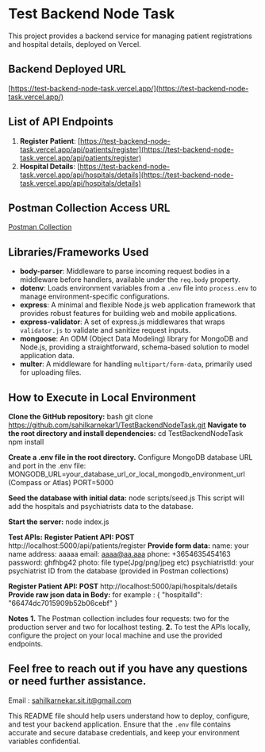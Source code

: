 # Test Backend Node Task

This project provides a backend service for managing patient registrations and hospital details, deployed on Vercel.

## Backend Deployed URL
[https://test-backend-node-task.vercel.app/](https://test-backend-node-task.vercel.app/)

## List of API Endpoints

1. **Register Patient**: [https://test-backend-node-task.vercel.app/api/patients/register](https://test-backend-node-task.vercel.app/api/patients/register)
2. **Hospital Details**: [https://test-backend-node-task.vercel.app/api/hospitals/details](https://test-backend-node-task.vercel.app/api/hospitals/details)

## Postman Collection Access URL
[Postman Collection](https://t13333.postman.co/workspace/T1~5c7fdae5-f642-48f1-9635-bbc135710593/collection/28291591-8f1276d3-0790-4eb3-b6db-1d9e068c413c?action=share&creator=28291591)

## Libraries/Frameworks Used

- **body-parser**: Middleware to parse incoming request bodies in a middleware before handlers, available under the `req.body` property.
- **dotenv**: Loads environment variables from a `.env` file into `process.env` to manage environment-specific configurations.
- **express**: A minimal and flexible Node.js web application framework that provides robust features for building web and mobile applications.
- **express-validator**: A set of express.js middlewares that wraps `validator.js` to validate and sanitize request inputs.
- **mongoose**: An ODM (Object Data Modeling) library for MongoDB and Node.js, providing a straightforward, schema-based solution to model application data.
- **multer**: A middleware for handling `multipart/form-data`, primarily used for uploading files.

## How to Execute in Local Environment

**Clone the GitHub repository:**
   bash
   git clone https://github.com/sahilkarnekar1/TestBackendNodeTask.git
**Navigate to the root directory and install dependencies:** 
cd TestBackendNodeTask
npm install

**Create a .env file in the root directory.**
Configure MongoDB database URL and port in the .env file:
MONGODB_URL=your_database_url_or_local_mongodb_environment_url (Compass or Atlas)
PORT=5000

**Seed the database with initial data:**
node scripts/seed.js
This script will add the hospitals and psychiatrists data to the database.

**Start the server:**
node index.js

**Test APIs:**
**Register Patient API: POST** http://localhost:5000/api/patients/register
**Provide form data:**
name: your name
address: aaaaa
email: aaaa@aa.aaa
phone: +3654635454163
password: ghfhbg42
photo: file type(Jpg/png/jpeg etc)
psychiatristId: your psychiatrist ID from the database (provided in Postman collections)

**Register Patient API: POST** http://localhost:5000/api/hospitals/details
**Provide raw json data in Body:** 
for example : 
{
    "hospitalId": "66474dc7015909b52b06cebf"
}

**Notes**
**1.** The Postman collection includes four requests: two for the production server and two for localhost testing.
**2.** To test the APIs locally, configure the project on your local machine and use the provided endpoints.

## Feel free to reach out if you have any questions or need further assistance. 
Email : sahilkarnekar.sit.it@gmail.com


This README file should help users understand how to deploy, configure, and test your backend application. Ensure that the `.env` file contains accurate and secure database credentials, and keep your environment variables confidential.

